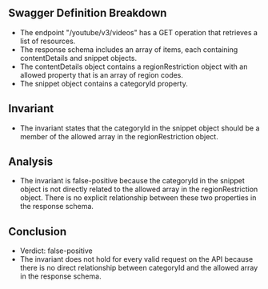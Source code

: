 ## Swagger Definition Breakdown
- The endpoint "/youtube/v3/videos" has a GET operation that retrieves a list of resources.
- The response schema includes an array of items, each containing contentDetails and snippet objects.
- The contentDetails object contains a regionRestriction object with an allowed property that is an array of region codes.
- The snippet object contains a categoryId property.

## Invariant
- The invariant states that the categoryId in the snippet object should be a member of the allowed array in the regionRestriction object.

## Analysis
- The invariant is false-positive because the categoryId in the snippet object is not directly related to the allowed array in the regionRestriction object. There is no explicit relationship between these two properties in the response schema.

## Conclusion
- Verdict: false-positive
- The invariant does not hold for every valid request on the API because there is no direct relationship between categoryId and the allowed array in the response schema.
